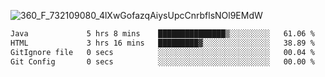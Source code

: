 ![360_F_732109080_4lXwGofazqAiysUpcCnrbflsNOl9EMdW](https://github.com/user-attachments/assets/e39d4b74-87d6-4547-a0e5-a6fb31b55e4c)

 <!--START_SECTION:waka-->

```txt
Java             5 hrs 8 mins    ███████████████▒░░░░░░░░░   61.06 %
HTML             3 hrs 16 mins   █████████▓░░░░░░░░░░░░░░░   38.89 %
GitIgnore file   0 secs          ░░░░░░░░░░░░░░░░░░░░░░░░░   00.04 %
Git Config       0 secs          ░░░░░░░░░░░░░░░░░░░░░░░░░   00.00 %
```

<!--END_SECTION:waka-->
